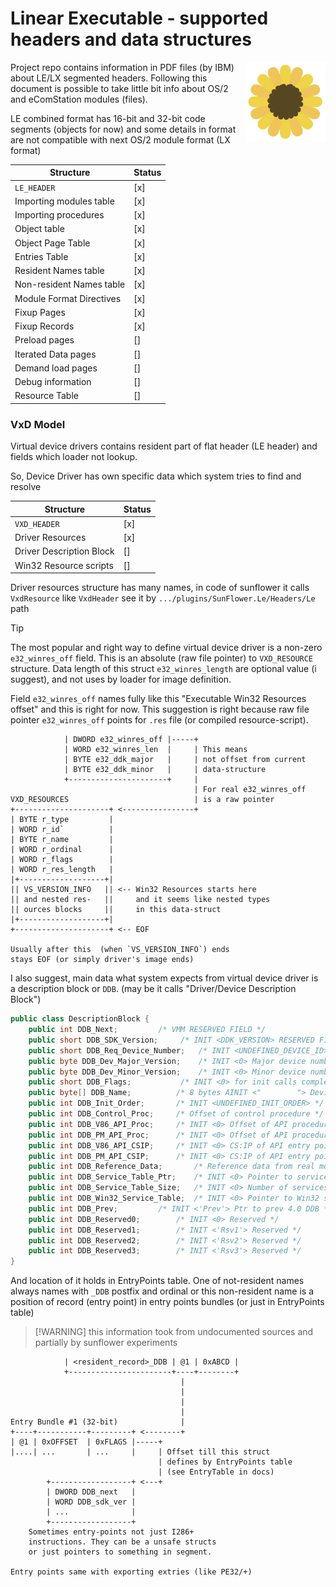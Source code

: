 # Linear Executable - supported headers and data structures

<img src="assets/sunflower.svg" height="128" width="128" align="right"/>

Project repo contains information in PDF files (by IBM)
about LE/LX segmented headers. Following this document is
possible to take little bit info about OS/2 and eComStation modules (files). 

LE combined format has 16-bit and 32-bit code segments (objects for now)
and some details in format are not compatible with next OS/2 module format (LX format) 

| Structure                 | Status |
|---------------------------|--------|
| `LE_HEADER`               | [x]    |
| Importing modules table   | [x]    |
| Importing procedures      | [x]    |
| Object table              | [x]    |
| Object Page Table         | [x]    |
| Entries Table             | [x]    |
| Resident Names table      | [x]    |
| Non-resident Names table  | [x]    |
| Module Format Directives  | [x]    |
| Fixup Pages               | [x]    |
| Fixup Records             | [x]    |
| Preload pages             | []     |
| Iterated Data pages       | []     |
| Demand load pages         | []     |
| Debug information         | []     |
| Resource Table            | []     |

### VxD Model

Virtual device drivers contains resident part of flat header (LE header)
and fields which loader not lookup. 

So, Device Driver has own specific data
which system tries to find and resolve

| Structure                 | Status |
|---------------------------|--------|
| `VXD_HEADER`              | [x]    |
| Driver Resources          | [x]    |
| Driver Description Block  | []     |
| Win32 Resource scripts    | []     |

Driver resources structure has many names, in code of sunflower
it calls `VxdResource` like `VxdHeader` see it by `.../plugins/SunFlower.Le/Headers/Le` path

> [!TIP]
> The most popular and right way to define virtual device driver is 
> a non-zero `e32_winres_off` field. This is an absolute (raw file pointer)
> to `VXD_RESOURCE` structure. Data length of this struct `e32_winres_length`
> are optional value (i suggest), and not uses by loader for image definition.

Field `e32_winres_off` names fully like this "Executable Win32 Resources offset"
and this is right for now. This suggestion is right because raw file pointer `e32_winres_off`
points for `.res` file (or compiled resource-script).

```
            | DWORD e32_winres_off |-----+
            | WORD e32_winres_len  |     | This means
            | BYTE e32_ddk_major   |     | not offset from current
            | BYTE e32_ddk_minor   |     | data-structure
            +----------------------+     |
                                         | For real e32_winres_off
VXD_RESOURCES                            | is a raw pointer
+---------------------+ <----------------+
| BYTE r_type         |
| WORD r_id`          |
| BYTE r_name         |
| WORD r_ordinal      |
| WORD r_flags        |
| WORD r_res_length   |
|+-------------------+| 
|| VS_VERSION_INFO   || <-- Win32 Resources starts here
|| and nested res-   ||     and it seems like nested types
|| ources blocks     ||     in this data-struct
|+-------------------+|
+---------------------+ <-- EOF

Usually after this  (when `VS_VERSION_INFO`) ends
stays EOF (or simply driver's image ends)
```

I also suggest, main data what system expects
from virtual device driver is a description block
or `DDB`. (may be it calls "Driver/Device Description Block")

```java
public class DescriptionBlock {
	public int DDB_Next;         /* VMM RESERVED FIELD */
    public short DDB_SDK_Version;     /* INIT <DDK_VERSION> RESERVED FIELD */
    public short DDB_Req_Device_Number;   /* INIT <UNDEFINED_DEVICE_ID> */
    public byte DDB_Dev_Major_Version;    /* INIT <0> Major device number */
    public byte DDB_Dev_Minor_Version;    /* INIT <0> Minor device number */
    public short DDB_Flags;           /* INIT <0> for init calls complete */
    public byte[] DDB_Name;          /* 8 bytes AINIT <"        "> Device name */
    public int DDB_Init_Order;       /* INIT <UNDEFINED_INIT_ORDER> */
    public int DDB_Control_Proc;     /* Offset of control procedure */
    public int DDB_V86_API_Proc;     /* INIT <0> Offset of API procedure */
    public int DDB_PM_API_Proc;      /* INIT <0> Offset of API procedure */
    public int DDB_V86_API_CSIP;     /* INIT <0> CS:IP of API entry point */
    public int DDB_PM_API_CSIP;      /* INIT <0> CS:IP of API entry point */
    public int DDB_Reference_Data;       /* Reference data from real mode */
    public int DDB_Service_Table_Ptr;    /* INIT <0> Pointer to service table */
    public int DDB_Service_Table_Size;   /* INIT <0> Number of services */
    public int DDB_Win32_Service_Table;  /* INIT <0> Pointer to Win32 services */
    public int DDB_Prev;         /* INIT <'Prev'> Ptr to prev 4.0 DDB */
    public int DDB_Reserved0;        /* INIT <0> Reserved */
    public int DDB_Reserved1;        /* INIT <'Rsv1'> Reserved */
    public int DDB_Reserved2;        /* INIT <'Rsv2'> Reserved */
    public int DDB_Reserved3;        /* INIT <'Rsv3'> Reserved */
}
```

And location of it holds in EntryPoints table.
One of not-resident names always names with `_DDB` postfix
and ordinal or this non-resident name is a position
of record (entry point) in entry points bundles (or just in EntryPoints table)

> [!WARNING] this information took from undocumented
> sources and partially by sunflower experiments

```
            | <resident_record>_DDB | @1 | 0xABCD |
            +-----------------------+----+--------+
                                      |
                                      |
                                      |
                                      |
Entry Bundle #1 (32-bit)              |
+----+-----------+---------+ <--------+
| @1 | 0xOFFSET  | 0xFLAGS |-----+
|....| ...       | ...     |     | Offset till this struct
                                 | defines by EntryPoints table
                                 | (see EntryTable in docs)
        +------------------+ <---+
        | DWORD DDB_next   |
        | WORD DDB_sdk_ver |
        | ...              |
        +------------------+
    Sometimes entry-points not just I286+
    instructions. They can be a unsafe structs
    or just pointers to something in segment.

Entry points same with exporting extries (like PE32/+)
```